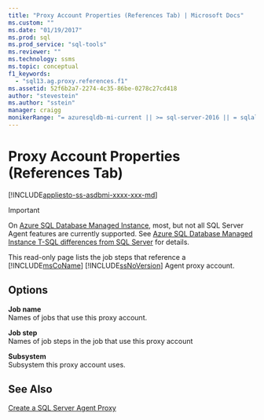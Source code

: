 ```yaml
---
title: "Proxy Account Properties (References Tab) | Microsoft Docs"
ms.custom: ""
ms.date: "01/19/2017"
ms.prod: sql
ms.prod_service: "sql-tools"
ms.reviewer: ""
ms.technology: ssms
ms.topic: conceptual
f1_keywords: 
  - "sql13.ag.proxy.references.f1"
ms.assetid: 52f6b2a7-2274-4c35-86be-0278c27cd418
author: "stevestein"
ms.author: "sstein"
manager: craigg
monikerRange: "= azuresqldb-mi-current || >= sql-server-2016 || = sqlallproducts-allversions"
---
```

# Proxy Account Properties (References Tab)
[!INCLUDE[appliesto-ss-asdbmi-xxxx-xxx-md](../../includes/appliesto-ss-asdbmi-xxxx-xxx-md.md)]

> [!IMPORTANT]  
> On [Azure SQL Database Managed Instance](https://docs.microsoft.com/azure/sql-database/sql-database-managed-instance), most, but not all SQL Server Agent features are currently supported. See [Azure SQL Database Managed Instance T-SQL differences from SQL Server](https://docs.microsoft.com/azure/sql-database/sql-database-managed-instance-transact-sql-information#sql-server-agent) for details.

This read-only page lists the job steps that reference a [!INCLUDE[msCoName](../../includes/msconame_md.md)] [!INCLUDE[ssNoVersion](../../includes/ssnoversion-md.md)] Agent proxy account.  
  
## Options  
**Job name**  
Names of jobs that use this proxy account.  
  
**Job step**  
Names of job steps in the job that use this proxy account  
  
**Subsystem**  
Subsystem this proxy account uses.  
  
## See Also  
[Create a SQL Server Agent Proxy](../../ssms/agent/create-a-sql-server-agent-proxy.md)  
  
